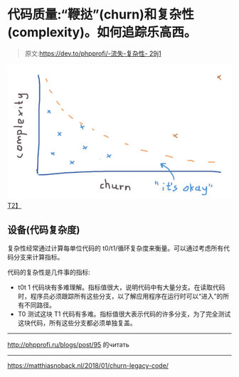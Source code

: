 # 代码质量:“鞭挞”(churn)和复杂性(complexity)。如何追踪乐高西。

> 原文:[https://dev.to/phpprofi/-流失-复杂性- 29j1](https://dev.to/phpprofi/---churn---complexity----29j1)

[![](img/fd2670222b9dbaee31d51e301fad6f6a.png)T2】](https://res.cloudinary.com/practicaldev/image/fetch/s--EK7bZCeK--/c_limit%2Cf_auto%2Cfl_progressive%2Cq_auto%2Cw_880/https://matthiasnoback.nl/assets/2018/01/churn.png)

## 设备(代码复杂度)

复杂性经常通过计算每单位代码的 t0/t1/循环复杂度来衡量。可以通过考虑所有代码分支来计算指标。

代码的复杂性是几件事的指标:

*   t0t 1 代码块有多难理解。指标值很大，说明代码中有大量分支。在读取代码时，程序员必须跟踪所有这些分支，以了解应用程序在运行时可以“进入”的所有不同路径。
*   T0 测试这块 T1 代码有多难。指标值很大表示代码的许多分支，为了完全测试这块代码，所有这些分支都必须单独复盖。

* * *

http://phpprofi.ru/blogs/post/95 的читать

* * *

https://matthiasnoback.nl/2018/01/churn-legacy-code/